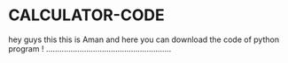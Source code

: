 # CALCULATOR-CODE
hey guys this this is Aman and here you can download the code of python program !
........................................................
